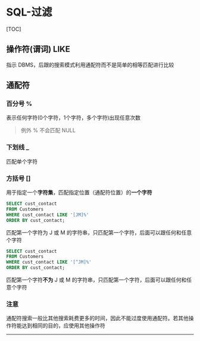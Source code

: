 # SQL-过滤

[TOC]

## 操作符(谓词) LIKE

指示 DBMS，后跟的搜索模式利用通配符而不是简单的相等匹配进行比较

## 通配符

### 百分号 %

表示任何字符(0个字符，1个字符，多个字符)出现任意次数

> 例外
> % 不会匹配 NULL

### 下划线 _

匹配单个字符

### 方括号 []

用于指定一个**字符集**，匹配指定位置（通配符位置）的**一个字符**

```sql
SELECT cust_contact
FROM Customers
WHERE cust_contact LIKE '[JM]%'
ORDER BY cust_contact;
```

匹配第一个字符为 J 或 M 的字符串，只匹配第一个字符，后面可以跟任何和任意个字符

```sql
SELECT cust_contact
FROM Customers
WHERE cust_contact LIKE '[^JM]%'
ORDER BY cust_contact;
```
                                    
匹配第一个字符**不为** J 或 M 的字符串，只匹配第一个字符，后面可以跟任何和任意个字符


### 注意

通配符搜索一般比其他搜索耗费更多的时间，因此不能过度使用通配符。若其他操作符能达到相同的目的，应使用其他操作符                     

---



